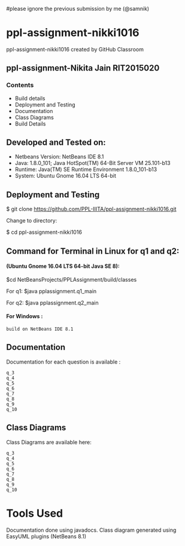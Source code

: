 #please ignore the previous submission by me (@samnik)

# ppl-assignment-nikki1016
ppl-assignment-nikki1016 created by GitHub Classroom

## ppl-assignment-Nikita Jain RIT2015020

  ### Contents

* Build details  
* Deployment and Testing
* Documentation
* Class Diagrams
* Build Details

## Developed and Tested on:

* Netbeans Version: NetBeans IDE 8.1 
* Java: 1.8.0_101; Java HotSpot(TM) 64-Bit Server VM 25.101-b13
* Runtime: Java(TM) SE Runtime Environment 1.8.0_101-b13
* System: Ubuntu Gnome 16.04 LTS 64-bit


## Deployment and Testing

$ git clone https://github.com/PPL-IIITA/ppl-assignment-nikki1016.git

Change to directory:

$ cd ppl-assignment-nikki1016

## Command for Terminal in Linux  for q1 and q2:
#### (Ubuntu Gnome 16.04 LTS 64-bit Java SE 8):

  $cd NetBeansProjects/PPLAssignment/build/classes
  
  For q1:     $java pplassignment.q1_main
  
  For q2:     $java pplassignment.q2_main
 
#### For Windows :
    build on NetBeans IDE 8.1
    
## Documentation

Documentation for each question is available :
```
q_3
q_4
q_5
q_6
q_7
q_8
q_9
q_10
```
## Class Diagrams

Class Diagrams are available here:
```
q_3
q_4
q_5
q_6
q_7
q_8
q_9
q_10 
```
# Tools Used

Documentation done using javadocs.
Class diagram generated using EasyUML plugins (NetBeans 8.1)

